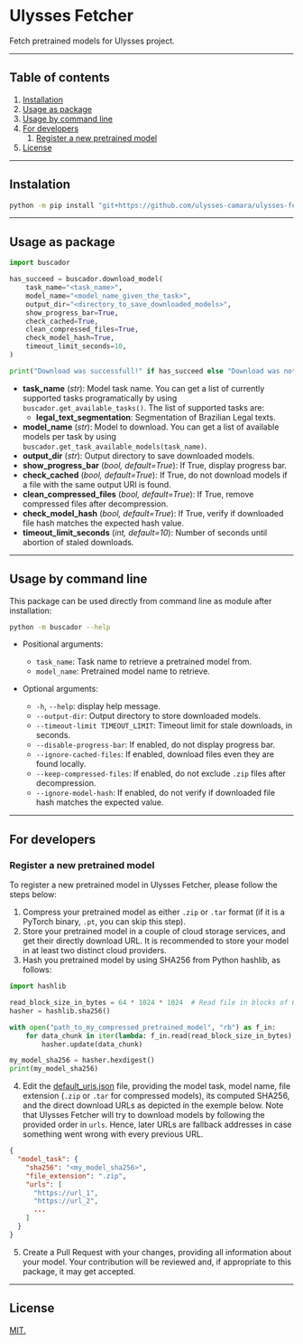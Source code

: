# Ulysses Fetcher
Fetch pretrained models for Ulysses project.

---

## Table of contents
1. [Installation](#installation)
2. [Usage as package](#usage-as-package)
3. [Usage by command line](#usage-by-command-line)
4. [For developers](#for-developers)
    1. [Register a new pretrained model](#register-a-new-pretrained-model)
5. [License](#license)

---

## Instalation
```bash
python -m pip install "git+https://github.com/ulysses-camara/ulysses-fetcher"
```
---

## Usage as package

```python
import buscador

has_succeed = buscador.download_model(
    task_name="<task_name>",
    model_name="<model_name_given_the_task>",
    output_dir="<directory_to_save_downloaded_models>",
    show_progress_bar=True,
    check_cached=True,
    clean_compressed_files=True,
    check_model_hash=True,
    timeout_limit_seconds=10,
)

print("Download was successfull!" if has_succeed else "Download was not successfull.")
```

- **task_name** (*str*): Model task name. You can get a list of currently supported tasks programatically by using `buscador.get_available_tasks()`. The list of supported tasks are:
  - **legal_text_segmentation**: Segmentation of Brazilian Legal texts.
- **model_name** (*str*): Model to download. You can get a list of available models per task by using `buscador.get_task_available_models(task_name)`.
- **output_dir** (*str*): Output directory to save downloaded models.
- **show_progress_bar** (*bool, default=True*): If True, display progress bar.
- **check_cached** (*bool, default=True*): If True, do not download models if a file with the same output URI is found.
- **clean_compressed_files** (*bool, default=True*): If True, remove compressed files after decompression.
- **check_model_hash** (*bool, default=True*): If True, verify if downloaded file hash matches the expected hash value.
- **timeout_limit_seconds** (*int, default=10*): Number of seconds until abortion of staled downloads.

---

## Usage by command line
This package can be used directly from command line as module after installation:
```bash
python -m buscador --help
```
- Positional arguments:
  - `task_name`: Task name to retrieve a pretrained model from.
  - `model_name`: Pretrained model name to retrieve.

- Optional arguments:
  - `-h`, `--help`: display help message.
  - `--output-dir`: Output directory to store downloaded models.
  - `--timeout-limit TIMEOUT_LIMIT`: Timeout limit for stale downloads, in seconds.
  - `--disable-progress-bar`: If enabled, do not display progress bar.
  - `--ignore-cached-files`: If enabled, download files even they are found locally.
  - `--keep-compressed-files`: If enabled, do not exclude `.zip` files after decompression.
  - `--ignore-model-hash`: If enabled, do not verify if downloaded file hash matches the expected value.

---

## For developers

### Register a new pretrained model
To register a new pretrained model in Ulysses Fetcher, please follow the steps below:
1. Compress your pretrained model as either `.zip` or `.tar` format (if it is a PyTorch binary, `.pt`, you can skip this step).
2. Store your pretrained model in a couple of cloud storage services, and get their directly download URL. It is recommended to store your model in at least two distinct cloud providers.
3. Hash you pretrained model by using SHA256 from Python hashlib, as follows:
```python
import hashlib

read_block_size_in_bytes = 64 * 1024 * 1024  # Read file in blocks of 64MiB; or any other amount.
hasher = hashlib.sha256()

with open("path_to_my_compressed_pretrained_model", "rb") as f_in:
    for data_chunk in iter(lambda: f_in.read(read_block_size_in_bytes), b""):
        hasher.update(data_chunk)

my_model_sha256 = hasher.hexdigest()
print(my_model_sha256)
```
4. Edit the [default_uris.json](./buscador/default_uris.json) file, providing the model task, model name, file extension (`.zip` or `.tar` for compressed models), its computed SHA256, and the direct download URLs as depicted in the exemple below. Note that Ulysses Fetcher will try to download models by following the provided order in `urls`. Hence, later URLs are fallback addresses in case something went wrong with every previous URL.
```json
{
  "model_task": {
    "sha256": "<my_model_sha256>",
    "file_extension": ".zip",
    "urls": [
      "https://url_1",
      "https://url_2",
      ...
    ]
  }
}
```
5. Create a Pull Request with your changes, providing all information about your model. Your contribution will be reviewed and, if appropriate to this package, it may get accepted.

---

## License
[MIT.](./LICENSE)
